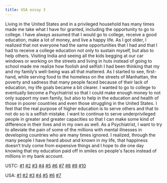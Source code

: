 ```yaml
---
title: USA essay 3
---
```

Living in the United States and in a privileged household has many times made me take what I have for granted, including the opportunity to go to college. I have always assumed that I would go to college, receive a good education, make a lot of money, and live a happy life. As I got older, I realized that not everyone had the same opportunities that I had and that I had to receive a college education not only to sustain myself, but also to help others. Visiting India and seeing all the kids begging at our car windows or working on the streets and living in huts instead of going to school made me realize how foolish and selfish I had been thinking that my and my family’s well-being was all that mattered. As I started to see, first-hand, while serving food to the homeless on the streets of Manhattan, the poverty and sadness that many people faced because of their lack of education, my life goals became a bit clearer. I wanted to go to college to eventually become a Psychiatrist so that I could make enough money to not only support my own family, but also to help in the education and health of those in poorer countries and even those struggling in the United States. I feel that the real purpose of higher education is to serve others and that to not do so is a selfish mistake. I want to continue to serve underprivileged people in greater and greater capacities so that I can make some kind of difference in their lives and in my own as well. As a Psychiatrist, I want to try to alleviate the pain of some of the millions with mental illnesses in developing countries who are many times ignored. I realized, through the many people I have heard about and known in my life, that happiness doesn’t truly come from expensive things and I hope to die one day knowing that my education paid off in smiles on people's faces instead of millions in my bank account.

USTC: [\#1](/meeting/highereducation/ustc1) [\#2](/meeting/highereducation/ustc2) [\#3](/meeting/highereducation/ustc3) [\#4](/meeting/highereducation/ustc4) [\#5](/meeting/highereducation/ustc5) [\#6](/meeting/highereducation/ustc6)  [\#7](/meeting/highereducation/ustc7)  [\#8](/meeting/highereducation/ustc8) [\#9](/meeting/highereducation/ustc9) [\#10](/meeting/highereducation/ustc10)

USA: [\#1](/meeting/highereducation/usa1) [\#2](/meeting/highereducation/usa2) [\#3](/meeting/highereducation/usa3) [\#4](/meeting/highereducation/usa4) [\#5](/meeting/highereducation/usa5)  [\#6](/meeting/highereducation/usa6) [\#7](/meeting/highereducation/usa7)   
